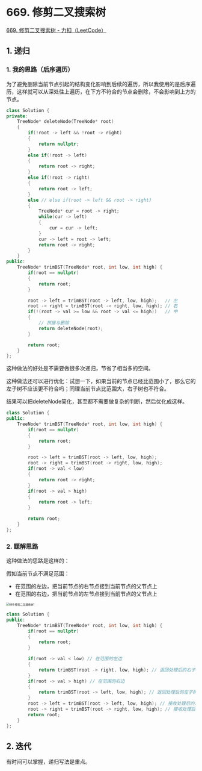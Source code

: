 # 669. 修剪二叉搜索树

[669. 修剪二叉搜索树 - 力扣（LeetCode）](https://leetcode.cn/problems/trim-a-binary-search-tree/)





## 1. 递归

### 1. 我的思路（后序遍历）

为了避免删除当前节点引起的结构变化影响到后续的遍历，所以我使用的是后序遍历，这样就可以从深处往上遍历，在下方不符合的节点会删除，不会影响到上方的节点。

```c++
class Solution {
private:
    TreeNode* deleteNode(TreeNode* root)
    {
        if(!root -> left && !root -> right)
        {
            return nullptr;
        }
        else if(!root -> left)
        {
            return root -> right;
        }
        else if(!root -> right)
        {
            return root -> left;
        }
        else // else if(root -> left && root -> right)
        {
            TreeNode* cur = root -> right;
            while(cur -> left)
            {
                cur = cur -> left;
            }
            cur -> left = root -> left;
            return root -> right;
        }
    }
public:
    TreeNode* trimBST(TreeNode* root, int low, int high) {
        if(root == nullptr)
        {
            return root;
        }

        root -> left = trimBST(root -> left, low, high);   // 左
        root -> right = trimBST(root -> right, low, high); // 右
        if(!(root -> val >= low && root -> val <= high))   // 中
        {
            // 拼接与删除
            return deleteNode(root);
        }

        return root;
    }
};
```

这种做法的好处是不需要做很多次递归，节省了相当多的空间。

这种做法还可以进行优化：试想一下，如果当前的节点已经比范围小了，那么它的左子树不应该更不符合吗；同理当前节点比范围大，右子树也不符合。

结果可以把deleteNode简化，甚至都不需要做复杂的判断，然后优化成这样。

```c++
class Solution {
public:
    TreeNode* trimBST(TreeNode* root, int low, int high) {
        if(root == nullptr)
        {
            return root;
        }

        root -> left = trimBST(root -> left, low, high);
        root -> right = trimBST(root -> right, low, high);
        if(root -> val < low)
        {
            return root -> right;
        }
        if(root -> val > high)
        {
            return root -> left;
        }

        return root;
    }
};
```





### 2. 题解思路

这种做法的思路是这样的：

假如当前节点不满足范围：

- 在范围的左边，把当前节点的右节点接到当前节点的父节点上
- 在范围的右边，把当前节点的左节点接到当前节点的父节点上

<img src="https://img-blog.csdnimg.cn/20210204155327203.png" alt="669.修剪二叉搜索树1" style="zoom:50%;" />

```c++
class Solution {
public:
    TreeNode* trimBST(TreeNode* root, int low, int high) {
        if(root == nullptr)
        {
            return root;
        }

        if(root -> val < low) // 在范围的左边
        {
            return trimBST(root -> right, low, high); // 返回处理后的右子树
        }
        if(root -> val > high) // 在范围的右边
        {
            return trimBST(root -> left, low, high); // 返回处理后的左子树
        }
        root -> left = trimBST(root -> left, low, high); // 接收处理后的左子树
        root -> right = trimBST(root -> right, low, high); // 接收处理后的右子树
        return root;
    }
};
```





## 2. 迭代

有时间可以掌握，递归写法是重点。